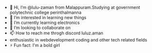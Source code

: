 - 👋 Hi, I’m @lulu-zaman from Malappuram.Studying at government polytechnic college perinthalmanna
- 👀 I’m interested in learning new things
- 🌱 I’m currently learning electronics 
- 💞️ I’m looking to collaborate on 
- 📫 How to reach me throgh discord luluz.aman
- enthusiastic in webdevelopment coding and other tech related fields
- ⚡ Fun fact: I'm a bold girl

<!---
lulu-zaman/lulu-zaman is a ✨ special ✨ repository because its `README.md` (this file) appears on your GitHub profile.
You can click the Preview link to take a look at your changes.
--->
